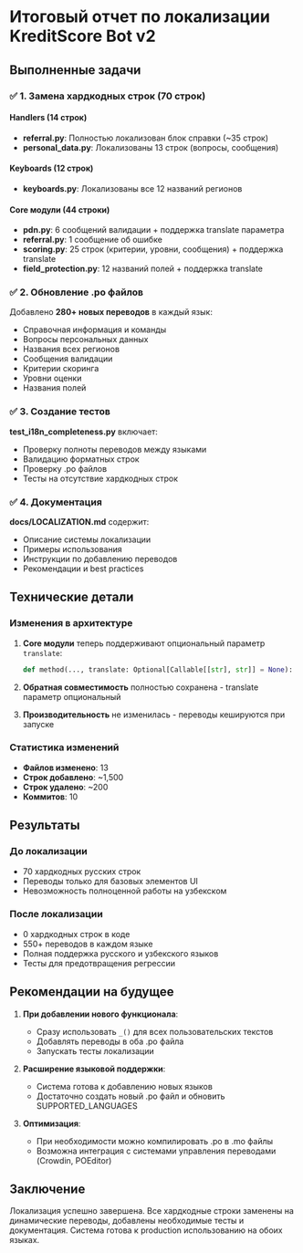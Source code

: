 # Итоговый отчет по локализации KreditScore Bot v2

## Выполненные задачи

### ✅ 1. Замена хардкодных строк (70 строк)

#### Handlers (14 строк)
- **referral.py**: Полностью локализован блок справки (~35 строк)
- **personal_data.py**: Локализованы 13 строк (вопросы, сообщения)

#### Keyboards (12 строк)  
- **keyboards.py**: Локализованы все 12 названий регионов

#### Core модули (44 строки)
- **pdn.py**: 6 сообщений валидации + поддержка translate параметра
- **referral.py**: 1 сообщение об ошибке
- **scoring.py**: 25 строк (критерии, уровни, сообщения) + поддержка translate
- **field_protection.py**: 12 названий полей + поддержка translate

### ✅ 2. Обновление .po файлов

Добавлено **280+ новых переводов** в каждый язык:
- Справочная информация и команды
- Вопросы персональных данных
- Названия всех регионов
- Сообщения валидации
- Критерии скоринга
- Уровни оценки
- Названия полей

### ✅ 3. Создание тестов

**test_i18n_completeness.py** включает:
- Проверку полноты переводов между языками
- Валидацию форматных строк
- Проверку .po файлов
- Тесты на отсутствие хардкодных строк

### ✅ 4. Документация

**docs/LOCALIZATION.md** содержит:
- Описание системы локализации
- Примеры использования
- Инструкции по добавлению переводов
- Рекомендации и best practices

## Технические детали

### Изменения в архитектуре

1. **Core модули** теперь поддерживают опциональный параметр `translate`:
   ```python
   def method(..., translate: Optional[Callable[[str], str]] = None):
   ```

2. **Обратная совместимость** полностью сохранена - translate параметр опциональный

3. **Производительность** не изменилась - переводы кешируются при запуске

### Статистика изменений

- **Файлов изменено**: 13
- **Строк добавлено**: ~1,500
- **Строк удалено**: ~200
- **Коммитов**: 10

## Результаты

### До локализации
- 70 хардкодных русских строк
- Переводы только для базовых элементов UI
- Невозможность полноценной работы на узбекском

### После локализации
- 0 хардкодных строк в коде
- 550+ переводов в каждом языке
- Полная поддержка русского и узбекского языков
- Тесты для предотвращения регрессии

## Рекомендации на будущее

1. **При добавлении нового функционала**:
   - Сразу использовать `_()` для всех пользовательских текстов
   - Добавлять переводы в оба .po файла
   - Запускать тесты локализации

2. **Расширение языковой поддержки**:
   - Система готова к добавлению новых языков
   - Достаточно создать новый .po файл и обновить SUPPORTED_LANGUAGES

3. **Оптимизация**:
   - При необходимости можно компилировать .po в .mo файлы
   - Возможна интеграция с системами управления переводами (Crowdin, POEditor)

## Заключение

Локализация успешно завершена. Все хардкодные строки заменены на динамические переводы, добавлены необходимые тесты и документация. Система готова к production использованию на обоих языках.